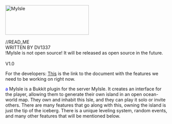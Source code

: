 <a href="http://cooltext.com"><img src="http://images.cooltext.com/2774578.png" width="260" height="93" alt="MyIsle
" /></a>

<html>
<body>
//READ_ME
<br>
WRITTEN BY DV1337
<br>
!MyIsle is not open source! It will be released as open source in the future.
<br>
<br>
V1.0

For the developers: <a href>This</a> is the link to the document with the features we need to be working on right now.

<font color=blue>a</font>
MyIsle is a Bukkit plugin for the server MyIsle. It creates an interface for the player, allowing them to generate their own island in an open ocean-world map. They own and inhabit this Isle, and they can play it solo or invite others. There are many features that go along with this, owning the island is just the tip of the iceberg. There is a unique leveling system, random events, and many other features that will be mentioned below.







